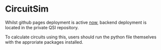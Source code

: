 # CircuitSim

Whilst github pages deployment is active [now](https://calvindong.github.io/CircuitSim/), backend deployment is located in the private QSI repository.

To calculate circuits using this, users should run the python file themselves with the approriate packages installed.
